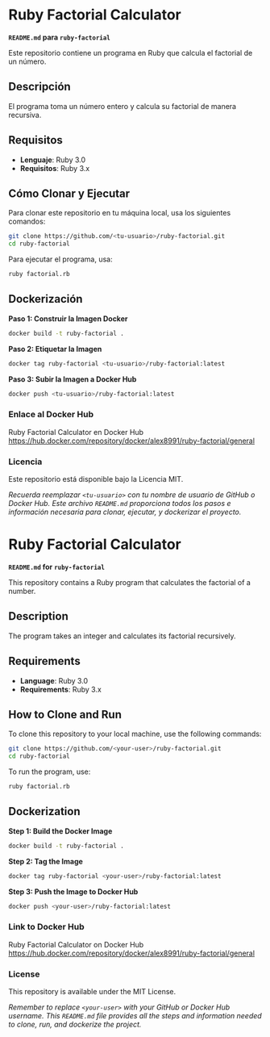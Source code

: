# **Ruby Factorial Calculator**

**`README.md` para `ruby-factorial`**

Este repositorio contiene un programa en Ruby que calcula el factorial de un número.

## Descripción

El programa toma un número entero y calcula su factorial de manera recursiva.

## Requisitos

- **Lenguaje**: Ruby 3.0
- **Requisitos**: Ruby 3.x

## Cómo Clonar y Ejecutar

Para clonar este repositorio en tu máquina local, usa los siguientes comandos:

```bash
git clone https://github.com/<tu-usuario>/ruby-factorial.git
cd ruby-factorial
```
Para ejecutar el programa, usa:

```bash
ruby factorial.rb
```

## Dockerización
**Paso 1: Construir la Imagen Docker**
```bash
docker build -t ruby-factorial .
```

**Paso 2: Etiquetar la Imagen**
```bash
docker tag ruby-factorial <tu-usuario>/ruby-factorial:latest
```

**Paso 3: Subir la Imagen a Docker Hub**
```bash
docker push <tu-usuario>/ruby-factorial:latest
```

### Enlace al Docker Hub
Ruby Factorial Calculator en Docker Hub https://hub.docker.com/repository/docker/alex8991/ruby-factorial/general

### Licencia
Este repositorio está disponible bajo la Licencia MIT.

*Recuerda reemplazar `<tu-usuario>` con tu nombre de usuario de GitHub o Docker Hub. Este archivo `README.md` proporciona todos los pasos e información necesaria para clonar, ejecutar, y dockerizar el proyecto.*



# **Ruby Factorial Calculator**

**`README.md` for `ruby-factorial`**

This repository contains a Ruby program that calculates the factorial of a number.

## Description

The program takes an integer and calculates its factorial recursively.

## Requirements

- **Language**: Ruby 3.0
- **Requirements**: Ruby 3.x

## How to Clone and Run

To clone this repository to your local machine, use the following commands:

```bash
git clone https://github.com/<your-user>/ruby-factorial.git
cd ruby-factorial
```
To run the program, use:

```bash
ruby factorial.rb
```

## Dockerization
**Step 1: Build the Docker Image**
```bash
docker build -t ruby-factorial .
```

**Step 2: Tag the Image**
```bash
docker tag ruby-factorial <your-user>/ruby-factorial:latest
```

**Step 3: Push the Image to Docker Hub**
```bash
docker push <your-user>/ruby-factorial:latest
```

### Link to Docker Hub
Ruby Factorial Calculator on Docker Hub https://hub.docker.com/repository/docker/alex8991/ruby-factorial/general

### License
This repository is available under the MIT License.

*Remember to replace `<your-user>` with your GitHub or Docker Hub username. This `README.md` file provides all the steps and information needed to clone, run, and dockerize the project.*
